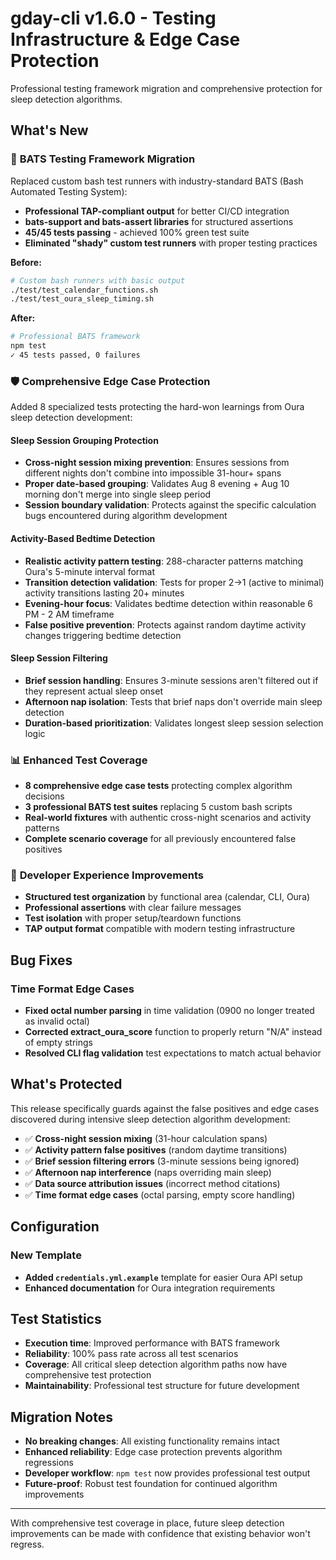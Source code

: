 # gday-cli v1.6.0 - Testing Infrastructure & Edge Case Protection

Professional testing framework migration and comprehensive protection for sleep detection algorithms.

## What's New

### 🧪 **BATS Testing Framework Migration**
Replaced custom bash test runners with industry-standard BATS (Bash Automated Testing System):
- **Professional TAP-compliant output** for better CI/CD integration
- **bats-support and bats-assert libraries** for structured assertions  
- **45/45 tests passing** - achieved 100% green test suite
- **Eliminated "shady" custom test runners** with proper testing practices

**Before:**
```bash
# Custom bash runners with basic output
./test/test_calendar_functions.sh
./test/test_oura_sleep_timing.sh
```

**After:**
```bash
# Professional BATS framework
npm test
✓ 45 tests passed, 0 failures
```

### 🛡️ **Comprehensive Edge Case Protection**
Added 8 specialized tests protecting the hard-won learnings from Oura sleep detection development:

#### Sleep Session Grouping Protection
- **Cross-night session mixing prevention**: Ensures sessions from different nights don't combine into impossible 31-hour+ spans
- **Proper date-based grouping**: Validates Aug 8 evening + Aug 10 morning don't merge into single sleep period
- **Session boundary validation**: Protects against the specific calculation bugs encountered during algorithm development

#### Activity-Based Bedtime Detection  
- **Realistic activity pattern testing**: 288-character patterns matching Oura's 5-minute interval format
- **Transition detection validation**: Tests for proper 2→1 (active to minimal) activity transitions lasting 20+ minutes
- **Evening-hour focus**: Validates bedtime detection within reasonable 6 PM - 2 AM timeframe
- **False positive prevention**: Protects against random daytime activity changes triggering bedtime detection

#### Sleep Session Filtering
- **Brief session handling**: Ensures 3-minute sessions aren't filtered out if they represent actual sleep onset  
- **Afternoon nap isolation**: Tests that brief naps don't override main sleep detection
- **Duration-based prioritization**: Validates longest sleep session selection logic

### 📊 **Enhanced Test Coverage**
- **8 comprehensive edge case tests** protecting complex algorithm decisions
- **3 professional BATS test suites** replacing 5 custom bash scripts
- **Real-world fixtures** with authentic cross-night scenarios and activity patterns
- **Complete scenario coverage** for all previously encountered false positives

### 🔧 **Developer Experience Improvements**
- **Structured test organization** by functional area (calendar, CLI, Oura)
- **Professional assertions** with clear failure messages  
- **Test isolation** with proper setup/teardown functions
- **TAP output format** compatible with modern testing infrastructure

## Bug Fixes

### Time Format Edge Cases
- **Fixed octal number parsing** in time validation (0900 no longer treated as invalid octal)
- **Corrected extract_oura_score** function to properly return "N/A" instead of empty strings
- **Resolved CLI flag validation** test expectations to match actual behavior

## What's Protected

This release specifically guards against the false positives and edge cases discovered during intensive sleep detection algorithm development:

- ✅ **Cross-night session mixing** (31-hour calculation spans)
- ✅ **Activity pattern false positives** (random daytime transitions)
- ✅ **Brief session filtering errors** (3-minute sessions being ignored)  
- ✅ **Afternoon nap interference** (naps overriding main sleep)
- ✅ **Data source attribution issues** (incorrect method citations)
- ✅ **Time format edge cases** (octal parsing, empty score handling)

## Configuration  

### New Template
- **Added `credentials.yml.example`** template for easier Oura API setup
- **Enhanced documentation** for Oura integration requirements

## Test Statistics

- **Execution time**: Improved performance with BATS framework
- **Reliability**: 100% pass rate across all test scenarios  
- **Coverage**: All critical sleep detection algorithm paths now have comprehensive test protection
- **Maintainability**: Professional test structure for future development

## Migration Notes

- **No breaking changes**: All existing functionality remains intact
- **Enhanced reliability**: Edge case protection prevents algorithm regressions  
- **Developer workflow**: `npm test` now provides professional test output
- **Future-proof**: Robust test foundation for continued algorithm improvements

---

With comprehensive test coverage in place, future sleep detection improvements can be made with confidence that existing behavior won't regress.